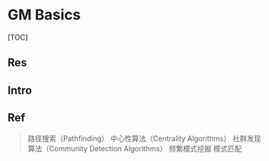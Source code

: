 # GM Basics

[TOC]



## Res


## Intro


## Ref
[👍 图分析算法的应用]: https://coladrill.github.io/2021/02/17/图分析算法的应用/

> 路径搜索（Pathfinding）
> 中心性算法（Centrality Algorithms）
> 社群发现算法（Community Detection Algorithms）
> 频繁模式挖掘
> 模式匹配



